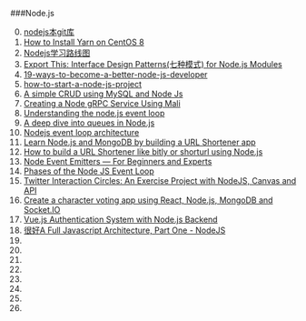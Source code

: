 
###Node.js

0. [nodejs本git库](https://github.com/dongguangming/dgm-collection/tree/master/others/node.js)
1. [How to Install Yarn on CentOS 8](https://www.tecmint.com/install-yarn-on-centos-8/)
1. [Nodejs学习路线图](http://www.nodejs.netscalable/a/20141016/232139.html "")
1. [Export This: Interface Design Patterns(七种模式) for Node.js Modules](http://bites.goodeggs.com/posts/export-this/ "七种模式")
3. [19-ways-to-become-a-better-node-js-developer](https://medium.com/@me_37286/19-ways-to-become-a-better-node-js-developer-in-2019-ffd3a8fbfe38)
3. [how-to-start-a-node-js-project](https://philna.sh/blog/2019/01/10/how-to-start-a-node-js-project/)
3. [A simple CRUD using MySQL and Node Js](https://www.codementor.io/@joanvasquez/a-simple-crud-using-mysql-and-node-js-p2xvvt6q8)
3. [Creating a Node gRPC Service Using Mali](https://auth0.com/blog/creating-a-node-grpc-service-using-mali/)
3. [Understanding the node.js event loop](http://blog.mixu.net/2011/02/01/understanding-the-node-js-event-loop/)
3. [A deep dive into queues in Node.js](https://blog.logrocket.com/a-deep-dive-into-queues-in-node-js/)
3. [Nodejs event loop architecture](https://medium.com/preezma/node-js-event-loop-architecture-go-deeper-node-core-c96b4cec7aa4)
3. [Learn Node.js and MongoDB by building a URL Shortener app](https://freshman.tech/url-shortener/)
3. [How to build a URL Shortener like bitly or shorturl using Node.js](https://dev.to/sachinsarawgi/url-shortner-with-limit-onclick-count-4maf)
3. [Node Event Emitters — For Beginners and Experts](https://medium.com/developers-arena/nodejs-event-emitters-for-beginners-and-for-experts-591e3368fdd2)
3. [Phases of the Node JS Event Loop](https://medium.com/@kunaltandon.kt/process-nexttick-vs-setimmediate-vs-settimeout-explained-wrt-different-event-loop-phases-c0506b12921d)
3. [Twitter Interaction Circles: An Exercise Project with NodeJS, Canvas and API](https://blog.hackertyper.net/post/twitter-interaction-circles-guide/)
3. [Create a character voting app using React, Node.js, MongoDB and Socket.IO](http://sahatyalkabov.com/create-a-character-voting-app-using-react-nodejs-mongodb-and-socketio/)
3. [Vue.js Authentication System with Node.js Backend](https://blog.jscrambler.com/vue-js-authentication-system-with-node-js-backend/)
3. [很好A Full Javascript Architecture, Part One - NodeJS](http://blog.zenika.com/index.php?post/2011/04/10/NodeJS)
3. []()
3. []()
3. []()
3. []()
3. []()
3. []()
3. []()
3. []()
